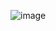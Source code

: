 ![image](https://user-images.githubusercontent.com/81428296/151673601-137e7956-c9d5-439d-b198-11a03dab8ec3.png)
